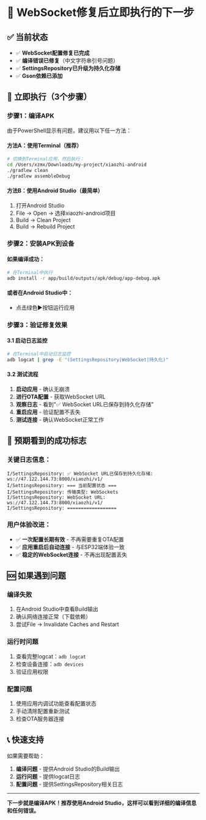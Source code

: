 # 🎯 WebSocket修复后立即执行的下一步

## ✅ 当前状态
- ✅ **WebSocket配置修复已完成**
- ✅ **编译错误已修复**（中文字符串引号问题）
- ✅ **SettingsRepository已升级为持久化存储**
- ✅ **Gson依赖已添加**

## 🚀 立即执行（3个步骤）

### 步骤1：编译APK

由于PowerShell显示有问题，建议用以下任一方法：

#### 方法A：使用Terminal（推荐）
```bash
# 切换到Terminal应用，然后执行：
cd /Users/xzmx/Downloads/my-project/xiaozhi-android
./gradlew clean
./gradlew assembleDebug
```

#### 方法B：使用Android Studio（最简单）
1. 打开Android Studio
2. File → Open → 选择xiaozhi-android项目
3. Build → Clean Project
4. Build → Rebuild Project

### 步骤2：安装APK到设备

#### 如果编译成功：
```bash
# 在Terminal中执行
adb install -r app/build/outputs/apk/debug/app-debug.apk
```

#### 或者在Android Studio中：
- 点击绿色▶️按钮运行应用

### 步骤3：验证修复效果

#### 3.1 启动日志监控
```bash
# 在Terminal中启动日志监控
adb logcat | grep -E "(SettingsRepository|WebSocket|持久化)"
```

#### 3.2 测试流程
1. **启动应用** - 确认无崩溃
2. **进行OTA配置** - 获取WebSocket URL
3. **观察日志** - 看到"✅ WebSocket URL已保存到持久化存储"
4. **重启应用** - 验证配置不丢失
5. **测试连接** - 确认WebSocket正常工作

## 🎯 预期看到的成功标志

### 关键日志信息：
```
I/SettingsRepository: ✅ WebSocket URL已保存到持久化存储: ws://47.122.144.73:8000/xiaozhi/v1/
I/SettingsRepository: === 当前配置状态 ===
I/SettingsRepository: 传输类型: WebSockets
I/SettingsRepository: WebSocket URL: ws://47.122.144.73:8000/xiaozhi/v1/
I/SettingsRepository: ==================
```

### 用户体验改进：
- ✅ **一次配置长期有效** - 不再需要重复OTA配置
- ✅ **应用重启后自动连接** - 与ESP32端体验一致
- ✅ **稳定的WebSocket连接** - 不再出现配置丢失

## 🆘 如果遇到问题

### 编译失败
1. 在Android Studio中查看Build输出
2. 确认网络连接正常（下载依赖）
3. 尝试File → Invalidate Caches and Restart

### 运行时问题
1. 查看完整logcat：`adb logcat`
2. 检查设备连接：`adb devices`
3. 验证应用权限

### 配置问题
1. 使用应用内调试功能查看配置状态
2. 手动清除配置重新测试
3. 检查OTA服务器连接

## 📞 快速支持

如果需要帮助：
1. **编译问题** - 提供Android Studio的Build输出
2. **运行问题** - 提供logcat日志
3. **配置问题** - 提供SettingsRepository相关日志

---

**下一步就是编译APK！推荐使用Android Studio，这样可以看到详细的编译信息和任何错误。** 